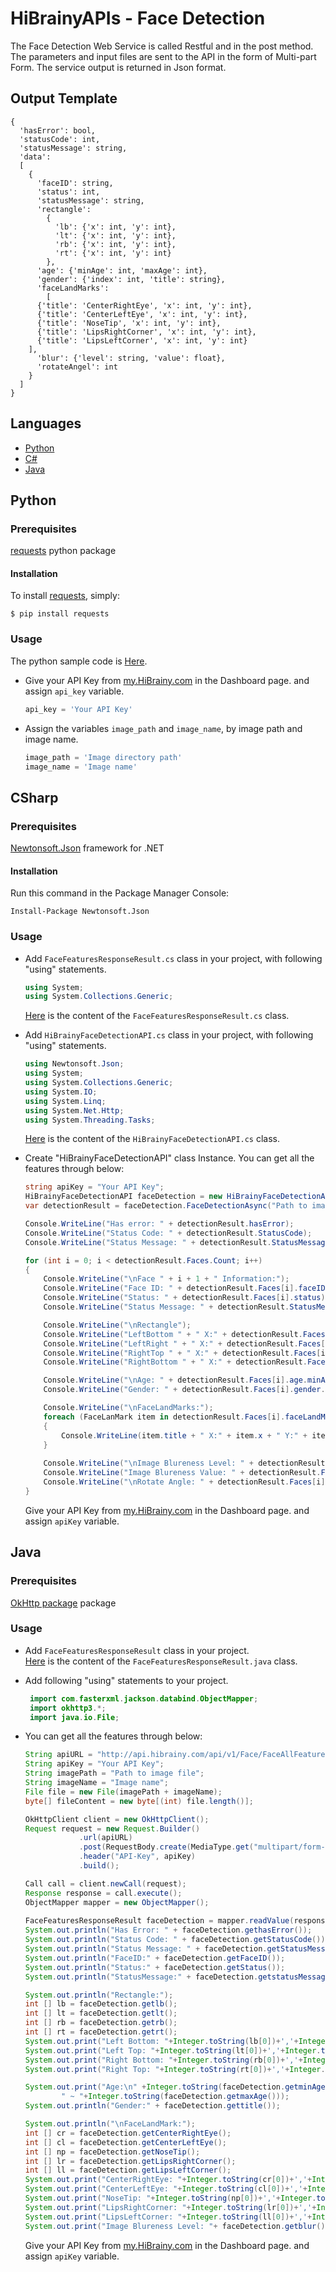 # HiBrainyAPIs - Face Detection
The Face Detection Web Service is called Restful and in the post method. The parameters and input files are sent to the API in the form of Multi-part Form. The service output is returned in Json format.

## Output Template
```
{
  'hasError': bool, 
  'statusCode': int,
  'statusMessage': string, 
  'data': 
  [
    {
      'faceID': string, 
      'status': int, 
      'statusMessage': string, 
      'rectangle': 
        {
          'lb': {'x': int, 'y': int}, 
          'lt': {'x': int, 'y': int}, 
          'rb': {'x': int, 'y': int}, 
          'rt': {'x': int, 'y': int}
        }, 
      'age': {'minAge': int, 'maxAge': int}, 
      'gender': {'index': int, 'title': string}, 
      'faceLandMarks': 
        [
	  {'title': 'CenterRightEye', 'x': int, 'y': int}, 
	  {'title': 'CenterLeftEye', 'x': int, 'y': int}, 
	  {'title': 'NoseTip', 'x': int, 'y': int}, 
	  {'title': 'LipsRightCorner', 'x': int, 'y': int}, 
	  {'title': 'LipsLeftCorner', 'x': int, 'y': int}
	], 
      'blur': {'level': string, 'value': float}, 
      'rotateAngel': int
    }
  ]
}
```

## Languages
  * [Python](#python)
  * [C#](#csharp)
  * [Java](#java)

## Python

### Prerequisites
  [requests](https://pypi.org/project/requests/) python package

#### Installation
To install [requests](https://pypi.org/project/requests/), simply:
 ```
 $ pip install requests
 ```

### Usage
The python sample code is [Here](Python/FaceDetection.py).  

* Give your API Key from [my.HiBrainy.com](https://my.HiBrainy.com) in the Dashboard page. and assign `api_key` variable. 

  ```python
  api_key = 'Your API Key'
  ```
* Assign the variables `image_path` and `image_name`, by image path and image name.  
  ```python
  image_path = 'Image directory path'
  image_name = 'Image name'
  ```

## CSharp  
### Prerequisites
 [Newtonsoft.Json](https://www.nuget.org/packages/Newtonsoft.Json/) framework for .NET    

#### Installation
Run this command in the Package Manager Console:  
``` 
Install-Package Newtonsoft.Json
```

### Usage
 * Add `FaceFeaturesResponseResult.cs` class in your project, with following "using" statements.  
   ```c#
   using System;
   using System.Collections.Generic;
   ```
   [Here](CSharp/FaceFeaturesResponseResult.cs) is the content of the `FaceFeaturesResponseResult.cs` class. 

 * Add `HiBrainyFaceDetectionAPI.cs` class in your project, with following "using" statements.  
   ```c#
   using Newtonsoft.Json;
   using System;
   using System.Collections.Generic;
   using System.IO;
   using System.Linq;
   using System.Net.Http;
   using System.Threading.Tasks;
   ```
   [Here](CSharp/HiBrainyFaceDetectionAPI.cs) is the content of the `HiBrainyFaceDetectionAPI.cs` class.
  
  * Create "HiBrainyFaceDetectionAPI" class Instance. You can get all the features through below:
    
    ```c#
	string apiKey = "Your API Key";
	HiBrainyFaceDetectionAPI faceDetection = new HiBrainyFaceDetectionAPI(apiKey);
	var detectionResult = faceDetection.FaceDetectionAsync("Path to image").Result;

	Console.WriteLine("Has error: " + detectionResult.hasError);
	Console.WriteLine("Status Code: " + detectionResult.StatusCode);
	Console.WriteLine("Status Message: " + detectionResult.StatusMessage);

	for (int i = 0; i < detectionResult.Faces.Count; i++)
	{
		Console.WriteLine("\nFace " + i + 1 + " Information:");
		Console.WriteLine("Face ID: " + detectionResult.Faces[i].faceID);
		Console.WriteLine("Status: " + detectionResult.Faces[i].status);
		Console.WriteLine("Status Message: " + detectionResult.StatusMessage);

		Console.WriteLine("\nRectangle");
		Console.WriteLine("LeftBottom " + " X:" + detectionResult.Faces[i].rectangle.lb.x + " Y:" + detectionResult.Faces[i].rectangle.lb.y);
		Console.WriteLine("LeftRight " + " X:" + detectionResult.Faces[i].rectangle.lt.x + " Y:" + detectionResult.Faces[i].rectangle.lt.y);
		Console.WriteLine("RightTop " + " X:" + detectionResult.Faces[i].rectangle.rt.x + " Y:" + detectionResult.Faces[i].rectangle.rt.y);
		Console.WriteLine("RightBottom " + " X:" + detectionResult.Faces[i].rectangle.rb.x + " Y:" + detectionResult.Faces[i].rectangle.rb.y);

		Console.WriteLine("\nAge: " + detectionResult.Faces[i].age.minAge + "~" + detectionResult.Faces[i].age.maxAge);
		Console.WriteLine("Gender: " + detectionResult.Faces[i].gender.title);

		Console.WriteLine("\nFaceLandMarks:");
		foreach (FaceLanMark item in detectionResult.Faces[i].faceLandMarks)
		{
			Console.WriteLine(item.title + " X:" + item.x + " Y:" + item.y);
		}
		
		Console.WriteLine("\nImage Blureness Level: " + detectionResult.Faces[i].blur.level);
		Console.WriteLine("Image Blureness Value: " + detectionResult.Faces[i].blur.value);
		Console.WriteLine("\nRotate Angle: " + detectionResult.Faces[i].rotateAngel);
	}
    ```
	Give your API Key from [my.HiBrainy.com](https://my.HiBrainy.com) in the Dashboard page. and assign `apiKey` variable.


## Java

### Prerequisites
 [OkHttp package](https://github.com/square/okhttp/) package  


### Usage
 * Add `FaceFeaturesResponseResult` class in your project.  
   [Here](Java/FaceFeaturesResponseResult.java) is the content of the `FaceFeaturesResponseResult.java` class. 

 * Add following "using" statements to your project.  
   ```java
    import com.fasterxml.jackson.databind.ObjectMapper;
    import okhttp3.*;
    import java.io.File;
   ```
 * You can get all the features through below:

    ```java
    String apiURL = "http://api.hibrainy.com/api/v1/Face/FaceAllFeatures";
    String apiKey = "Your API Key";
    String imagePath = "Path to image file";
    String imageName = "Image name"; 
    File file = new File(imagePath + imageName);
    byte[] fileContent = new byte[(int) file.length()];

    OkHttpClient client = new OkHttpClient();
    Request request = new Request.Builder()
                .url(apiURL)
                .post(RequestBody.create(MediaType.get("multipart/form-data"), fileContent))
                .header("API-Key", apiKey)
                .build();

    Call call = client.newCall(request);
    Response response = call.execute();
    ObjectMapper mapper = new ObjectMapper();
        
    FaceFeaturesResponseResult faceDetection = mapper.readValue(response.body().string(), FaceFeaturesResponseResult.class);
    System.out.println("Has Error: " + faceDetection.gethasError());
    System.out.println("Status Code: " + faceDetection.getStatusCode());
    System.out.println("Status Message: " + faceDetection.getStatusMessage());          
    System.out.println("FaceID:" + faceDetection.getFaceID());
    System.out.println("Status:" + faceDetection.getStatus());
    System.out.println("StatusMessage:" + faceDetection.getstatusMessage());

    System.out.println("Rectangle:");
    int [] lb = faceDetection.getlb();
    int [] lt = faceDetection.getlt();
    int [] rb = faceDetection.getrb();
    int [] rt = faceDetection.getrt();
    System.out.print("Left Bottom: "+Integer.toString(lb[0])+','+Integer.toString(lb[1]));
    System.out.print("Left Top: "+Integer.toString(lt[0])+','+Integer.toString(lt[1]));
    System.out.print("Right Bottom: "+Integer.toString(rb[0])+','+Integer.toString(rb[1]));
    System.out.print("Right Top: "+Integer.toString(rt[0])+','+Integer.toString(rt[1]));

    System.out.print("Age:\n" +Integer.toString(faceDetection.getminAge())+
			" ~ "+Integer.toString(faceDetection.getmaxAge()));
    System.out.println("Gender:" + faceDetection.gettitle());

    System.out.println("\nFaceLandMark:");
    int [] cr = faceDetection.getCenterRightEye();
    int [] cl = faceDetection.getCenterLeftEye();
    int [] np = faceDetection.getNoseTip();
    int [] lr = faceDetection.getLipsRightCorner();
    int [] ll = faceDetection.getLipsLeftCorner();
    System.out.print("CenterRightEye: "+Integer.toString(cr[0])+','+Integer.toString(cr[1])+"\n");
    System.out.print("CenterLeftEye: "+Integer.toString(cl[0])+','+Integer.toString(cl[1])+"\n");
    System.out.print("NoseTip: "+Integer.toString(np[0])+','+Integer.toString(np[1])+"\n");
    System.out.print("LipsRightCorner: "+Integer.toString(lr[0])+','+Integer.toString(lr[1])+"\n");
    System.out.print("LipsLeftCorner: "+Integer.toString(ll[0])+','+Integer.toString(ll[1])+"\n");
    System.out.print("Image Blureness Level: "+ faceDetection.getblur()+"\tImage Blureness Value: "+Float.toString(faceDetection.getvalue()));
    ```

    Give your API Key from [my.HiBrainy.com](https://my.HiBrainy.com) in the Dashboard page. and assign `apiKey` variable.
  
